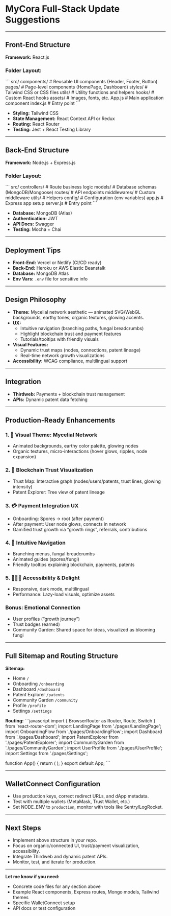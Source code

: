 # MyCora Full-Stack Update Suggestions

---

## Front-End Structure

**Framework:** React.js

### Folder Layout:
\`\`\`
src/
  components/      # Reusable UI components (Header, Footer, Button)
  pages/           # Page-level components (HomePage, Dashboard)
  styles/          # Tailwind CSS or CSS files
  utils/           # Utility functions and helpers
  hooks/           # Custom React hooks
  assets/          # Images, fonts, etc.
  App.js           # Main application component
  index.js         # Entry point
\`\`\`

- **Styling:** Tailwind CSS
- **State Management:** React Context API or Redux
- **Routing:** React Router
- **Testing:** Jest + React Testing Library

---

## Back-End Structure

**Framework:** Node.js + Express.js

### Folder Layout:
\`\`\`
src/
  controllers/     # Route business logic
  models/          # Database schemas (MongoDB/Mongoose)
  routes/          # API endpoints
  middlewares/     # Custom middleware
  utils/           # Helpers
  config/          # Configuration (env variables)
  app.js           # Express app setup
  server.js        # Entry point
\`\`\`

- **Database:** MongoDB (Atlas)
- **Authentication:** JWT
- **API Docs:** Swagger
- **Testing:** Mocha + Chai

---

## Deployment Tips

- **Front-End:** Vercel or Netlify (CI/CD ready)
- **Back-End:** Heroku or AWS Elastic Beanstalk
- **Database:** MongoDB Atlas
- **Env Vars:** `.env` file for sensitive info

---

## Design Philosophy

- **Theme:** Mycelial network aesthetic — animated SVG/WebGL backgrounds, earthy tones, organic textures, glowing accents.
- **UX:** 
  - Intuitive navigation (branching paths, fungal breadcrumbs)
  - Highlight blockchain trust and payment features
  - Tutorials/tooltips with friendly visuals
- **Visual Features:**
  - Dynamic trust maps (nodes, connections, patent lineage)
  - Real-time network growth visualizations
- **Accessibility:** WCAG compliance, multilingual support

---

## Integration

- **Thirdweb:** Payments + blockchain trust management
- **APIs:** Dynamic patent data fetching

---

## Production-Ready Enhancements

### 1. 🧬 Visual Theme: Mycelial Network
- Animated backgrounds, earthy color palette, glowing nodes
- Organic textures, micro-interactions (hover glows, ripples, node expansion)

### 2. 🔗 Blockchain Trust Visualization
- Trust Map: Interactive graph (nodes/users/patents, trust lines, glowing intensity)
- Patent Explorer: Tree view of patent lineage

### 3. 💳 Payment Integration UX
- Onboarding: Spores → root (after payment)
- After payment: User node glows, connects in network
- Gamified trust growth via “growth rings”, referrals, contributions

### 4. 🧠 Intuitive Navigation
- Branching menus, fungal breadcrumbs
- Animated guides (spores/fungi)
- Friendly tooltips explaining blockchain, payments, patents

### 5. 🧑‍🤝‍🧑 Accessibility & Delight
- Responsive, dark mode, multilingual
- Performance: Lazy-load visuals, optimize assets

### Bonus: Emotional Connection
- User profiles (“growth journey”)
- Trust badges (earned)
- Community Garden: Shared space for ideas, visualized as blooming fungi

---

## Full Sitemap and Routing Structure

**Sitemap:**
- Home `/`
- Onboarding `/onboarding`
- Dashboard `/dashboard`
- Patent Explorer `/patents`
- Community Garden `/community`
- Profile `/profile`
- Settings `/settings`

**Routing:**
\`\`\`javascript
import { BrowserRouter as Router, Route, Switch } from 'react-router-dom';
import LandingPage from './pages/LandingPage';
import OnboardingFlow from './pages/OnboardingFlow';
import Dashboard from './pages/Dashboard';
import PatentExplorer from './pages/PatentExplorer';
import CommunityGarden from './pages/CommunityGarden';
import UserProfile from './pages/UserProfile';
import Settings from './pages/Settings';

function App() {
  return (
    <Router>
      <Switch>
        <Route exact path="/" component={LandingPage} />
        <Route path="/onboarding" component={OnboardingFlow} />
        <Route path="/dashboard" component={Dashboard} />
        <Route path="/patents" component={PatentExplorer} />
        <Route path="/community" component={CommunityGarden} />
        <Route path="/profile" component={UserProfile} />
        <Route path="/settings" component={Settings} />
      </Switch>
    </Router>
  );
}
export default App;
\`\`\`

---

## WalletConnect Configuration

- Use production keys, correct redirect URLs, and dApp metadata.
- Test with multiple wallets (MetaMask, Trust Wallet, etc.)
- Set NODE_ENV to `production`, monitor with tools like Sentry/LogRocket.

---

## Next Steps

- Implement above structure in your repo.
- Focus on organic/connected UI, trust/payment visualization, accessibility.
- Integrate Thirdweb and dynamic patent APIs.
- Monitor, test, and iterate for production.

---

**Let me know if you need:**
- Concrete code files for any section above
- Example React components, Express routes, Mongo models, Tailwind themes
- Specific WalletConnect setup
- API docs or test configuration
